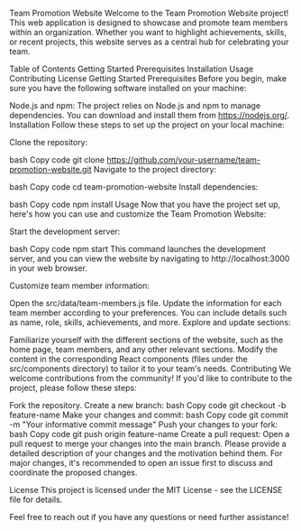Team Promotion Website
Welcome to the Team Promotion Website project! This web application is designed to showcase and promote team members within an organization. Whether you want to highlight achievements, skills, or recent projects, this website serves as a central hub for celebrating your team.

Table of Contents
Getting Started
Prerequisites
Installation
Usage
Contributing
License
Getting Started
Prerequisites
Before you begin, make sure you have the following software installed on your machine:

Node.js and npm: The project relies on Node.js and npm to manage dependencies. You can download and install them from https://nodejs.org/.
Installation
Follow these steps to set up the project on your local machine:

Clone the repository:

bash
Copy code
git clone https://github.com/your-username/team-promotion-website.git
Navigate to the project directory:

bash
Copy code
cd team-promotion-website
Install dependencies:

bash
Copy code
npm install
Usage
Now that you have the project set up, here's how you can use and customize the Team Promotion Website:

Start the development server:

bash
Copy code
npm start
This command launches the development server, and you can view the website by navigating to http://localhost:3000 in your web browser.

Customize team member information:

Open the src/data/team-members.js file.
Update the information for each team member according to your preferences. You can include details such as name, role, skills, achievements, and more.
Explore and update sections:

Familiarize yourself with the different sections of the website, such as the home page, team members, and any other relevant sections.
Modify the content in the corresponding React components (files under the src/components directory) to tailor it to your team's needs.
Contributing
We welcome contributions from the community! If you'd like to contribute to the project, please follow these steps:

Fork the repository.
Create a new branch:
bash
Copy code
git checkout -b feature-name
Make your changes and commit:
bash
Copy code
git commit -m "Your informative commit message"
Push your changes to your fork:
bash
Copy code
git push origin feature-name
Create a pull request:
Open a pull request to merge your changes into the main branch. Please provide a detailed description of your changes and the motivation behind them.
For major changes, it's recommended to open an issue first to discuss and coordinate the proposed changes.

License
This project is licensed under the MIT License - see the LICENSE file for details.

Feel free to reach out if you have any questions or need further assistance!